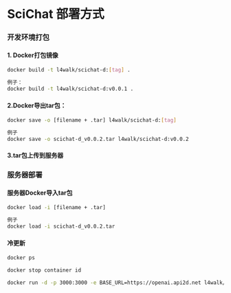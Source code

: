 # SciChat 部署方式

### 开发环境打包

#### 1. Docker打包镜像

```bash
docker build -t l4walk/scichat-d:[tag] .

例子：
docker build -t l4walk/scichat-d:v0.0.1 .
```



#### 2.Docker导出tar包：

```bash
docker save -o [filename + .tar] l4walk/scichat-d:[tag]

例子
docker save -o scichat-d_v0.0.2.tar l4walk/scichat-d:v0.0.2
```



#### 3.**tar包上传到服务器**



### 服务器部署

#### 服务器Docker导入tar包

```bash
docker load -i [filename + .tar]

例子
docker load -i scichat-d_v0.0.2.tar
```



#### 冷更新

```bash
docker ps

docker stop container id

docker run -d -p 3000:3000 -e BASE_URL=https://openai.api2d.net l4walk/scichat-d:[tag]
```

